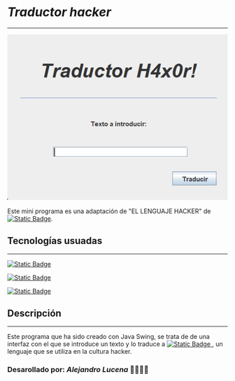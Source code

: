# *Traductor hacker*

---

![img.png](instructions/img.png)

Este mini programa es una adaptación de "EL LENGUAJE HACKER" de [![Static Badge](https://custom-icon-badges.demolab.com/badge/-MoureDev-blue?style=flat&logoColor=white&logo=repo)](https://github.com/mouredev/retos-programacion-2023/blob/main/Retos/Reto%20%231%20-%20EL%20LENGUAJE%20HACKER%20%5BFácil%5D/ejercicio.md).

## Tecnologías usuadas

---
[![Static Badge](https://img.shields.io/badge/Java-white?style=flat&logo=openjdk&logoColor=white&labelColor=red)]()

[![Static Badge](https://img.shields.io/badge/20-white?style=flat&label=JDK&labelColor=red&color=white)]()

[![Static Badge](https://img.shields.io/badge/IntelliJ%20IDEA-white?style=flat&logo=intellij%20idea&color=darkgrey)]()



## Descripción

---

Este programa que ha sido creado con Java Swing, se trata de 
de una interfaz con el que se introduce un texto y lo traduce
a [![Static Badge](https://img.shields.io/badge/Leet-white?color=green)
](https://www.gamehouse.com/blog/leet-speak-cheat-sheet/), un lenguaje 
que se utiliza en la cultura hacker.

### Desarollado por: **_Alejandro Lucena_** 👨🏻‍💻🐧